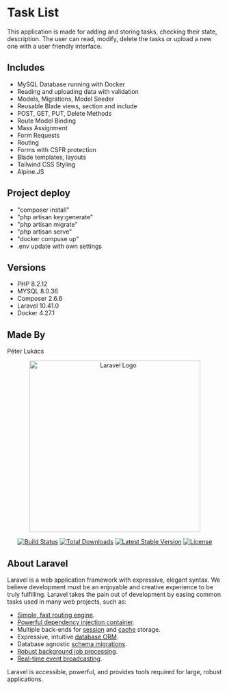 # Task List

This application is made for adding and storing tasks, checking their state, description. The user can read, modify, delete the tasks or upload a new one with a user friendly interface.

## Includes

* MySQL Database running with Docker
* Reading and uploading data with validation
* Models, Migrations, Model Seeder
* Reusable Blade views, section and include
* POST, GET, PUT, Delete Methods
* Route Model Binding
* Mass Assignment
* Form Requests
* Routing
* Forms with CSFR protection
* Blade templates, layouts
* Tailwind CSS Styling
* Alpine.JS

## Project deploy

* "composer install"
* "php artisan key:generate"
* "php artisan migrate"
* "php artisan serve"
* "docker compuse up"
* .env update with own settings

## Versions
* PHP 8.2.12
* MYSQL 8.0.36
* Composer 2.6.6
* Laravel 10.41.0
* Docker 4.27.1

## Made By
Péter Lukács


<p align="center"><a href="https://laravel.com" target="_blank"><img src="https://raw.githubusercontent.com/laravel/art/master/logo-lockup/5%20SVG/2%20CMYK/1%20Full%20Color/laravel-logolockup-cmyk-red.svg" width="400" alt="Laravel Logo"></a></p>

<p align="center">
<a href="https://github.com/laravel/framework/actions"><img src="https://github.com/laravel/framework/workflows/tests/badge.svg" alt="Build Status"></a>
<a href="https://packagist.org/packages/laravel/framework"><img src="https://img.shields.io/packagist/dt/laravel/framework" alt="Total Downloads"></a>
<a href="https://packagist.org/packages/laravel/framework"><img src="https://img.shields.io/packagist/v/laravel/framework" alt="Latest Stable Version"></a>
<a href="https://packagist.org/packages/laravel/framework"><img src="https://img.shields.io/packagist/l/laravel/framework" alt="License"></a>
</p>

## About Laravel

Laravel is a web application framework with expressive, elegant syntax. We believe development must be an enjoyable and creative experience to be truly fulfilling. Laravel takes the pain out of development by easing common tasks used in many web projects, such as:

- [Simple, fast routing engine](https://laravel.com/docs/routing).
- [Powerful dependency injection container](https://laravel.com/docs/container).
- Multiple back-ends for [session](https://laravel.com/docs/session) and [cache](https://laravel.com/docs/cache) storage.
- Expressive, intuitive [database ORM](https://laravel.com/docs/eloquent).
- Database agnostic [schema migrations](https://laravel.com/docs/migrations).
- [Robust background job processing](https://laravel.com/docs/queues).
- [Real-time event broadcasting](https://laravel.com/docs/broadcasting).

Laravel is accessible, powerful, and provides tools required for large, robust applications.
